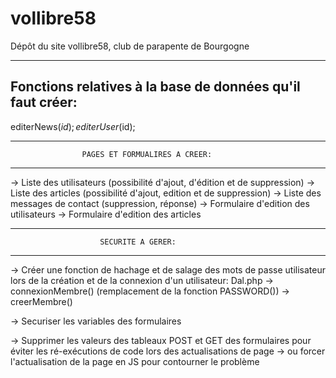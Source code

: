 # vollibre58
Dépôt du site vollibre58, club de parapente de Bourgogne


-----------------------------------------------------------------
Fonctions relatives à la base de données qu'il faut créer:
-----------------------------------------------------------------

editerNews($id);
editerUser($id);


-------------------------------------------------------------------
                    PAGES ET FORMUALIRES A CREER:
-------------------------------------------------------------------

-> Liste des utilisateurs (possibilité d'ajout, d'édition et de suppression)
-> Liste des articles (possibilité d'ajout, edition et de suppression)
-> Liste des messages de contact (suppression, réponse)
-> Formulaire d'edition des utilisateurs
-> Formulaire d'edition des articles


-------------------------------------------------------------------
                        SECURITE A GERER:
-------------------------------------------------------------------

-> Créer une fonction de hachage et de salage des mots de passe utilisateur lors de la création et de la connexion d'un utilisateur:
        Dal.php -> connexionMembre() (remplacement de la fonction PASSWORD())
                -> creerMembre()

-> Securiser les variables des formulaires

-> Supprimer les valeurs des tableaux POST et GET des formulaires pour éviter les ré-exécutions de code lors des actualisations de page
    -> ou forcer l'actualisation de la page en JS pour contourner le problème